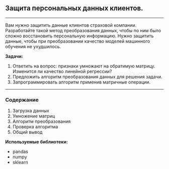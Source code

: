 ## Защита персональных данных клиентов.
------------
Вам нужно защитить данные клиентов страховой компании. Разработайте такой метод преобразования данных, чтобы по ним было сложно восстановить персональную информацию.
Нужно защитить данные, чтобы при преобразовании качество моделей машинного обучения не ухудшилось.

**Задачи:**
1. Ответить на вопрос: признаки умножают на обратимую матрицу. Изменится ли качество линейной регрессии?
2. Предложить алгоритм преобразования данных для решения задачи.
3. Запрограммировать алгоритм применив матричные операции.
----------------
### Содержание
1. Загрузка данных
2. Умножение матриц
3. Алгоритм преобразования
4. Проверка алгоритма
5. Общий вывод

**Используемые библиотеки:**
* pandas
* numpy
* sklearn